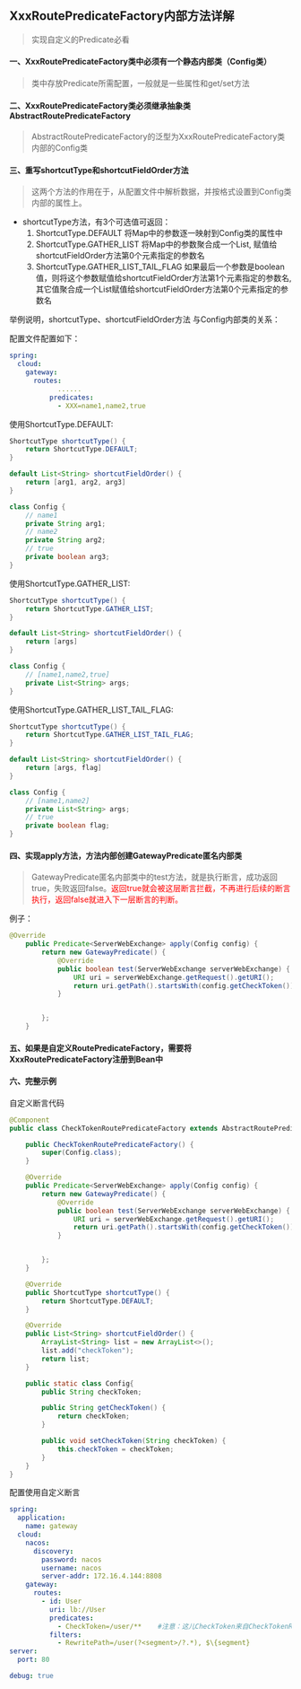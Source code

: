 ## XxxRoutePredicateFactory内部方法详解

> 实现自定义的Predicate必看



#### 一、XxxRoutePredicateFactory类中必须有一个静态内部类（Config类）

>  类中存放Predicate所需配置，一般就是一些属性和get/set方法



#### 二、XxxRoutePredicateFactory类必须继承抽象类AbstractRoutePredicateFactory

> AbstractRoutePredicateFactory的泛型为XxxRoutePredicateFactory类内部的Config类



#### 三、重写shortcutType和shortcutFieldOrder方法

> 这两个方法的作用在于，从配置文件中解析数据，并按格式设置到Config类内部的属性上。



- shortcutType方法，有3个可选值可返回：
  1. ShortcutType.DEFAULT   将Map中的参数逐一映射到Config类的属性中
  2. ShortcutType.GATHER_LIST  将Map中的参数聚合成一个List, 赋值给shortcutFieldOrder方法第0个元素指定的参数名
  3. ShortcutType.GATHER_LIST_TAIL_FLAG 如果最后一个参数是boolean值，则将这个参数赋值给shortcutFieldOrder方法第1个元素指定的参数名, 其它值聚合成一个List赋值给shortcutFieldOrder方法第0个元素指定的参数名



举例说明，shortcutType、shortcutFieldOrder方法 与Config内部类的关系：

配置文件配置如下：

```yaml
spring:
  cloud:
    gateway:
      routes:
      		......
          predicates:
            - XXX=name1,name2,true
```



使用ShortcutType.DEFAULT:

```java
ShortcutType shortcutType() {
    return ShortcutType.DEFAULT;
}

default List<String> shortcutFieldOrder() {
    return [arg1, arg2, arg3]
}

class Config {
    // name1
    private String arg1;
    // name2
    private String arg2;
    // true
    private boolean arg3;
}
```





使用ShortcutType.GATHER_LIST:

```java
ShortcutType shortcutType() {
    return ShortcutType.GATHER_LIST;
}

default List<String> shortcutFieldOrder() {
    return [args]
}

class Config {
    // [name1,name2,true]
    private List<String> args;
}
```



使用ShortcutType.GATHER_LIST_TAIL_FLAG:

```java
ShortcutType shortcutType() {
    return ShortcutType.GATHER_LIST_TAIL_FLAG;
}

default List<String> shortcutFieldOrder() {
    return [args, flag]
}

class Config {
    // [name1,name2]
    private List<String> args;
    // true
    private boolean flag;
}
```





#### 四、实现apply方法，方法内部创建GatewayPredicate匿名内部类

> GatewayPredicate匿名内部类中的test方法，就是执行断言，成功返回true，失败返回false。<font color="red">返回true就会被这层断言拦截，不再进行后续的断言执行，返回false就进入下一层断言的判断。</font>

例子：

```java
@Override
    public Predicate<ServerWebExchange> apply(Config config) {
        return new GatewayPredicate() {
            @Override
            public boolean test(ServerWebExchange serverWebExchange) {
                URI uri = serverWebExchange.getRequest().getURI();
                return uri.getPath().startsWith(config.getCheckToken());//从config中取出来对比
            }


        };
    }
```





#### 五、如果是自定义RoutePredicateFactory，需要将XxxRoutePredicateFactory注册到Bean中



#### 六、完整示例

自定义断言代码

```java
@Component
public class CheckTokenRoutePredicateFactory extends AbstractRoutePredicateFactory<CheckTokenRoutePredicateFactory.Config> {

    public CheckTokenRoutePredicateFactory() {
        super(Config.class);
    }

    @Override
    public Predicate<ServerWebExchange> apply(Config config) {
        return new GatewayPredicate() {
            @Override
            public boolean test(ServerWebExchange serverWebExchange) {
                URI uri = serverWebExchange.getRequest().getURI();
                return uri.getPath().startsWith(config.getCheckToken());
            }


        };
    }

    @Override
    public ShortcutType shortcutType() {
        return ShortcutType.DEFAULT;
    }

    @Override
    public List<String> shortcutFieldOrder() {
        ArrayList<String> list = new ArrayList<>();
        list.add("checkToken");
        return list;
    }

    public static class Config{
        public String checkToken;

        public String getCheckToken() {
            return checkToken;
        }

        public void setCheckToken(String checkToken) {
            this.checkToken = checkToken;
        }
    }
}

```

配置使用自定义断言

```yaml
spring:
  application:
    name: gateway
  cloud:
    nacos:
      discovery:
        password: nacos
        username: nacos
        server-addr: 172.16.4.144:8808
    gateway:
      routes:
        - id: User
          uri: lb://User
          predicates:
            - CheckToken=/user/**    #注意：这儿CheckToken来自CheckTokenRoutePredicateFactory类名中的CheckToken
          filters:
            - RewritePath=/user(?<segment>/?.*), $\{segment}
server:
  port: 80

debug: true
```



